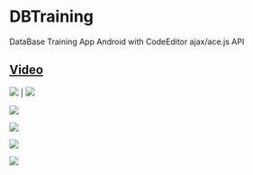 # DBTraining
DataBase Training App Android with CodeEditor ajax/ace.js API

## [Video](https://youtu.be/WLY-_2YmV_E)

![](https://github.com/Scrappers-glitch/DBTraining/blob/master/attachments/Screenshot_20210406-104445.png) | ![](https://github.com/Scrappers-glitch/DBTraining/blob/master/attachments/Screenshot_20210406-104451.png)

![](https://github.com/Scrappers-glitch/DBTraining/blob/master/attachments/Screenshot_20210406-104508.png)

![](https://github.com/Scrappers-glitch/DBTraining/blob/master/attachments/Screenshot_20210406-104512.png)

![](https://github.com/Scrappers-glitch/DBTraining/blob/master/attachments/Screenshot_20210406-104519.png)

![](https://github.com/Scrappers-glitch/DBTraining/blob/master/attachments/Screenshot_20210406-104543.png)

